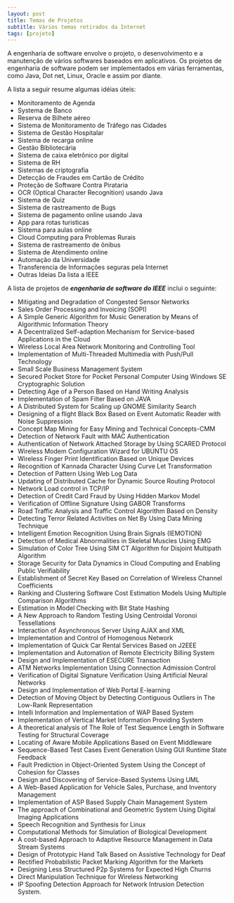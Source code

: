```yaml
---
layout: post
title: Temas de Projetos
subtitle: Vários temas retirados da Internet
tags: [projeto]
---
```


A engenharia de software envolve o projeto, o desenvolvimento e a manutenção de vários softwares baseados em aplicativos. Os projetos de engenharia de software podem ser implementados em várias ferramentas, como Java, Dot net, Linux, Oracle e assim por diante.

A lista a seguir resume algumas idéias úteis:

- Monitoramento de Agenda
- Systema de Banco
- Reserva de Bilhete aéreo
- Sistema de Monitoramento de Tráfego nas Cidades
- Sistema de Gestão Hospitalar
- Sistema de recarga online
- Gestão Bibliotecária
- Sistema de caixa eletrônico por digital
- Sistema de RH
- Sistemas de criptografia
- Detecção de Fraudes em Cartão de Crédito
- Proteção de Software Contra Pirataria
- OCR (Optical Character Recognition) usando Java
- Sistema de Quiz
- Sistema de rastreamento de Bugs
- Sistema de pagamento online usando Java
- App para rotas turisticas
- Sistema para aulas online
- Cloud Computing para Problemas Rurais
- Sistema de rastreamento de ônibus
- Sistema de Atendimento online
- Automação da Universidade
- Transferencia de Informações seguras pela Internet
- Outras Ideias Da lista a IEEE

A lista de projetos de ***engenharia de software do IEEE*** inclui o seguinte:

- Mitigating and Degradation of Congested Sensor Networks
- Sales Order Processing and Invoicing (SOPI)
- A Simple Generic Algorithm for Music Generation by Means of Algorithmic Information Theory
- A Decentralized Self-adaption Mechanism for Service-based Applications in the Cloud
- Wireless Local Area Network Monitoring and Controlling Tool
- Implementation of Multi-Threaded Multimedia with Push/Pull Technology
- Small Scale Business Management System
- Secured Pocket Store for Pocket Personal Computer Using Windows SE Cryptographic Solution
- Detecting Age of a Person Based on Hand Writing Analysis
- Implementation of Spam Filter Based on JAVA
- A Distributed System for Scaling up GNOME Similarity Search
- Designing of a flight Black Box Based on Event Automatic Reader with Noise Suppression
- Concept Map Mining for Easy Mining and Technical Concepts-CMM
- Detection of Network Fault with MAC Authentication
- Authentication of Network Attached Storage by Using SCARED Protocol
- Wireless Modem Configuration Wizard for UBUNTU OS
- Wireless Finger Print Identification Based on Unique Devices
- Recognition of Kannada Character Using Curve Let Transformation
- Detection of Pattern Using Web Log Data
- Updating of Distributed Cache for Dynamic Source Routing Protocol
- Network Load control in TCP/IP
- Detection of Credit Card Fraud by Using Hidden Markov Model
- Verification of Offline Signature Using GABOR Transforms
- Road Traffic Analysis and Traffic Control Algorithm Based on Density
- Detecting Terror Related Activities on Net By Using Data Mining Technique
- Intelligent Emotion Recognition Using Brain Signals (IEMOTION)
- Detection of Medical Abnormalities in Skeletal Muscles Using EMG
- Simulation of Color Tree Using SIM CT Algorithm for Disjoint Multipath Algorithm
- Storage Security for Data Dynamics in Cloud Computing and Enabling Public Verifiability
- Establishment of Secret Key Based on Correlation of Wireless Channel Coefficients
- Ranking and Clustering Software Cost Estimation Models Using Multiple Comparison Algorithms
- Estimation in Model Checking with Bit State Hashing
- A New Approach to Random Testing Using Centroidal Voronoi Tessellations
- Interaction of Asynchronous Server Using AJAX and XML
- Implementation and Control of Homogenous Network
- Implementation of Quick Car Rental Services Based on J2EEE
- Implementation and Automation of Remote Electricity Billing System
- Design and Implementation of ESECURE Transaction
- ATM Networks Implementation Using Connection Admission Control
- Verification of Digital Signature Verification Using Artificial Neural Networks
- Design and Implementation of Web Portal E-learning
- Detection of Moving Object by Detecting Contiguous Outliers in The Low-Rank Representation
- Intelli Information and Implementation of WAP Based System
- Implementation of Vertical Market Information Providing System
- A theoretical analysis of The Role of Test Sequence Length in Software Testing for Structural Coverage
- Locating of Aware Mobile Applications Based on Event Middleware
- Sequence-Based Test Cases Event Generation Using GUI Runtime State Feedback
- Fault Prediction in Object-Oriented System Using the Concept of Cohesion for Classes
- Design and Discovering of Service-Based Systems Using UML
- A Web-Based Application for Vehicle Sales, Purchase, and Inventory Management
- Implementation of ASP Based Supply Chain Management System
- The approach of Combinational and Geometric System Using Digital Imaging Applications
- Speech Recognition and Synthesis for Linux
- Computational Methods for Simulation of Biological Development
- A cost-based Approach to Adaptive Resource Management in Data Stream Systems
- Design of Prototypic Hand Talk Based on Assistive Technology for Deaf
- Rectified Probabilistic Packet Marking Algorithm for the Markets
- Designing Less Structured P2p Systems for Expected High Churns
- Direct Manipulation Technique for Wireless Networking
- IP Spoofing Detection Approach for Network Intrusion Detection System.
